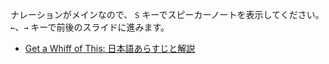 ナレーションがメインなので、
`S` キーでスピーカーノートを表示してください。
`←`、`→` キーで前後のスライドに進みます。

* [Get a Whiff of This: 日本語あらすじと解説](https://rastamhadi.github.io/slides/get_a_whiff_of_this)
